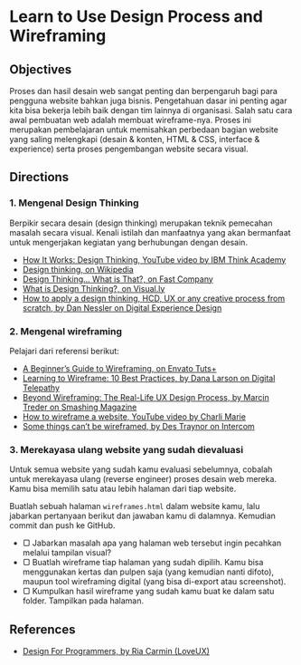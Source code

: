 # Learn to Use Design Process and Wireframing

## Objectives

Proses dan hasil desain web sangat penting dan berpengaruh bagi para pengguna website bahkan juga bisnis. Pengetahuan dasar ini penting agar kita bisa bekerja lebih baik dengan tim lainnya di organisasi. Salah satu cara awal pembuatan web adalah membuat wireframe-nya. Proses ini merupakan pembelajaran untuk memisahkan perbedaan bagian website yang saling melengkapi (desain & konten, HTML & CSS, interface & experience) serta proses pengembangan website secara visual.

## Directions

### 1. Mengenal Design Thinking

Berpikir secara desain (design thinking) merupakan teknik pemecahan masalah secara visual. Kenali istilah dan manfaatnya yang akan bermanfaat untuk mengerjakan kegiatan yang berhubungan dengan desain.

- [How It Works: Design Thinking, YouTube video by IBM Think Academy](https://www.youtube.com/watch?v=pXtN4y3O35M)
- [Design thinking, on Wikipedia](http://en.wikipedia.org/wiki/Design_thinking)
- [Design Thinking... What is That?, on Fast Company](http://www.fastcompany.com/919258/design-thinking-what)
- [What is Design Thinking?, on Visual.ly](http://visual.ly/what-design-thinking)
- [How to apply a design thinking, HCD, UX or any creative process from scratch, by Dan Nessler on Digital Experience Design](https://medium.com/digital-experience-design/how-to-apply-a-design-thinking-hcd-ux-or-any-creative-process-from-scratch-b8786efbf812)

### 2. Mengenal wireframing

Pelajari dari referensi berikut:

- [A Beginner’s Guide to Wireframing, on Envato Tuts+](http://webdesign.tutsplus.com/tutorials/a-beginners-guide-to-wireframing--webdesign-7399)
- [Learning to Wireframe: 10 Best Practices, by Dana Larson on Digital Telepathy](http://www.dtelepathy.com/blog/design/learning-to-wireframe-10-best-practices)
- [Beyond Wireframing: The Real-Life UX Design Process, by Marcin Treder on Smashing Magazine](http://uxdesign.smashingmagazine.com/2012/08/29/beyond-wireframing-real-life-ux-design-process)
- [How to wireframe a website, YouTube video by Charli Marie](https://www.youtube.com/watch?v=PmmQjLqJQlY)
- [Some things can’t be wireframed, by Des Traynor on Intercom](https://blog.intercom.io/things-cant-wireframed)

### 3. Merekayasa ulang website yang sudah dievaluasi

Untuk semua website yang sudah kamu evaluasi sebelumnya, cobalah untuk merekayasa ulang (reverse engineer) proses desain web mereka. Kamu bisa memilih satu atau lebih halaman dari tiap website.

Buatlah sebuah halaman `wireframes.html` dalam website kamu, lalu jabarkan pertanyaan berikut dan jawaban kamu di dalamnya. Kemudian commit dan push ke GitHub.

- ▢ Jabarkan masalah apa yang halaman web tersebut ingin pecahkan melalui tampilan visual?
- ▢ Buatlah wireframe tiap halaman yang sudah dipilih. Kamu bisa menggunakan kertas dan pulpen saja (yang kemudian nanti difoto), maupun tool wireframing digital (yang bisa di-export atau screenshot).
- ▢ Kumpulkan hasil wireframe yang sudah kamu buat ke dalam satu folder. Tampilkan pada halaman.

## References

- [Design For Programmers, by Ria Carmin (LoveUX)](http://loveux.co/design/design-for-programmers)

